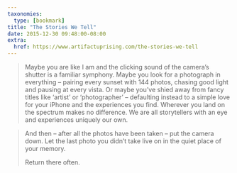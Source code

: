 ```yaml
---
taxonomies:
  type: [bookmark]
title: "The Stories We Tell"
date: 2015-12-30 09:48:00-08:00
extra:
  href: https://www.artifactuprising.com/the-stories-we-tell
---
```

> Maybe you are like I am and the clicking sound of the camera’s shutter is a familiar symphony. Maybe you look for a photograph in everything – pairing every sunset with 144 photos, chasing good light and pausing at every vista. Or maybe you’ve shied away from fancy titles like ‘artist’ or ‘photographer’ – defaulting instead to a simple love for your iPhone and the experiences you find. Wherever you land on the spectrum makes no difference. We are all storytellers with an eye and experiences uniquely our own.

> And then – after all the photos have been taken – put the camera down. Let the last photo you didn’t take live on in the quiet place of your memory.
>
> Return there often.
